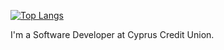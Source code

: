 <!--### Hi there 👋-->
[![Top Langs](https://github-readme-stats.vercel.app/api/top-langs/?username=Kalean75&size_weight=0.5&count_weight=0.5&theme=tokyonight&langs_count=20&layout=compact)](https://github.com/Kalean75/github-readme-stats)

I'm a Software Developer at Cyprus Credit Union.
<!--
**Kalean75/Kalean75** is a ✨ _special_ ✨ repository because its `README.md` (this file) appears on your GitHub profile.

Here are some ideas to get you started:

- 🔭 I’m currently working on ...
- 🌱 I’m currently learning ...
- 👯 I’m looking to collaborate on ...
- 🤔 I’m looking for help with ...
- 💬 Ask me about ...
- 📫 How to reach me: ...
- 😄 Pronouns: ...
- ⚡ Fun fact: ...
-->
